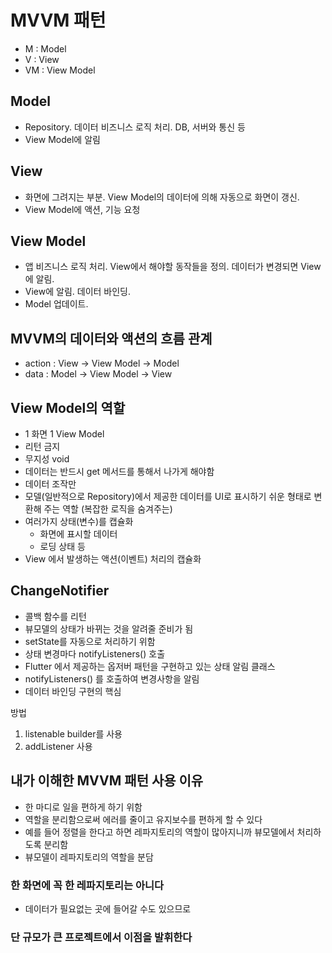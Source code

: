 # MVVM 패턴

- M : Model
- V : View
- VM : View Model

## Model

- Repository. 데이터 비즈니스 로직 처리. DB, 서버와 통신 등
- View Model에 알림

## View

- 화면에 그려지는 부분. View Model의 데이터에 의해 자동으로 화면이 갱신.
- View Model에 액션, 기능 요청

## View Model

- 앱 비즈니스 로직 처리. View에서 해야할 동작들을 정의. 데이터가 변경되면 View에 알림.
- View에 알림. 데이터 바인딩.
- Model 업데이트.

## MVVM의 데이터와 액션의 흐름 관계

- action : View -> View Model -> Model
- data : Model -> View Model -> View

## View Model의 역할

- 1 화면 1 View Model
- 리턴 금지
- 무지성 void
- 데이터는 반드시 get 메서드를 통해서 나가게 해야함
- 데이터 조작만
- 모델(일반적으로 Repository)에서 제공한 데이터를 UI로 표시하기 쉬운 형태로 변환해 주는 역할 (복잡한 로직을 숨겨주는)
- 여러가지 상태(변수)를 캡슐화
  - 화면에 표시할 데이터
  - 로딩 상태 등
- View 에서 발생하는 액션(이벤트) 처리의 캡슐화

## ChangeNotifier

- 콜백 함수를 리턴
- 뷰모델의 상태가 바뀌는 것을 알려줄 준비가 됨
- setState를 자동으로 처리하기 위함
- 상태 변경마다 notifyListeners() 호출
- Flutter 에서 제공하는 옵저버 패턴을 구현하고 있는 상태 알림 클래스
- notifyListeners() 를 호출하여 변경사항을 알림
- 데이터 바인딩 구현의 핵심

방법

1. listenable builder를 사용
2. addListener 사용

## 내가 이해한 MVVM 패턴 사용 이유

- 한 마디로 일을 편하게 하기 위함
- 역할을 분리함으로써 에러를 줄이고 유지보수를 편하게 할 수 있다
- 예를 들어 정렬을 한다고 하면 레파지토리의 역할이 많아지니까 뷰모델에서 처리하도록 분리함
- 뷰모델이 레파지토리의 역할을 분담

### 한 화면에 꼭 한 레파지토리는 아니다

- 데이터가 필요없는 곳에 들어갈 수도 있으므로

### 단 규모가 큰 프로젝트에서 이점을 발휘한다